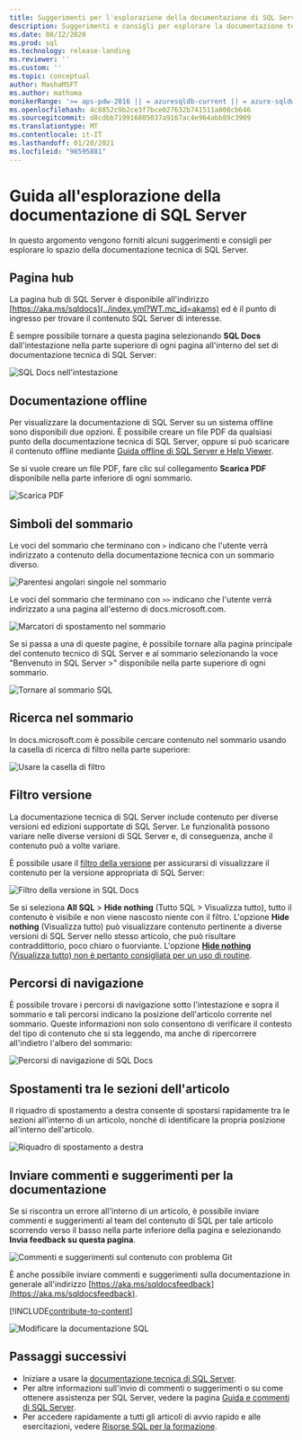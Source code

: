 ```yaml
---
title: Suggerimenti per l'esplorazione della documentazione di SQL Server
description: Suggerimenti e consigli per esplorare la documentazione tecnica di SQL Server. Vengono illustrati elementi come la pagina hub, il sommario e l'intestazione, nonché come usare i percorsi di navigazione e il filtro della versione.
ms.date: 08/12/2020
ms.prod: sql
ms.technology: release-landing
ms.reviewer: ''
ms.custom: ''
ms.topic: conceptual
author: MashaMSFT
ms.author: mathoma
monikerRange: '>= aps-pdw-2016 || = azuresqldb-current || = azure-sqldw-latest || >= sql-server-2016 || >= sql-server-linux-2017'
ms.openlocfilehash: 4c8852c9b2ce3f7bce027632b741511a008cb646
ms.sourcegitcommit: d8cdbb719916805037a9167ac4e964abb89c3909
ms.translationtype: MT
ms.contentlocale: it-IT
ms.lasthandoff: 01/20/2021
ms.locfileid: "98595881"
---
```

# <a name="sql-server-docs-navigation-guide"></a>Guida all'esplorazione della documentazione di SQL Server

In questo argomento vengono forniti alcuni suggerimenti e consigli per esplorare lo spazio della documentazione tecnica di SQL Server.  

## <a name="hub-page"></a>Pagina hub

La pagina hub di SQL Server è disponibile all'indirizzo [https://aka.ms/sqldocs](../index.yml?WT.mc_id=akams) ed è il punto di ingresso per trovare il contenuto SQL Server di interesse.

È sempre possibile tornare a questa pagina selezionando **SQL Docs** dall'intestazione nella parte superiore di ogni pagina all'interno del set di documentazione tecnica di SQL Server: 

![SQL Docs nell'intestazione](media/sql-server-docs-navigation-guide/sql-docs-in-header.png)

## <a name="offline-documentation"></a>Documentazione offline

Per visualizzare la documentazione di SQL Server su un sistema offline sono disponibili due opzioni. È possibile creare un file PDF da qualsiasi punto della documentazione tecnica di SQL Server, oppure si può scaricare il contenuto offline mediante [Guida offline di SQL Server e Help Viewer](./sql-server-offline-documentation.md). 

Se si vuole creare un file PDF, fare clic sul collegamento **Scarica PDF** disponibile nella parte inferiore di ogni sommario.


![Scarica PDF](media/sql-server-docs-navigation-guide/download-pdf.png)

## <a name="toc-symbols"></a>Simboli del sommario 

Le voci del sommario che terminano con `>` indicano che l'utente verrà indirizzato a contenuto della documentazione tecnica con un sommario diverso. 

![Parentesi angolari singole nel sommario](media/sql-server-docs-navigation-guide/single-carrots-in-sql-docs-toc.png)

Le voci del sommario che terminano con `>>` indicano che l'utente verrà indirizzato a una pagina all'esterno di docs.microsoft.com. 

![Marcatori di spostamento nel sommario](media/sql-server-docs-navigation-guide/double-carrots-in-sql-docs-toc.png)

Se si passa a una di queste pagine, è possibile tornare alla pagina principale del contenuto tecnico di SQL Server e al sommario selezionando la voce "Benvenuto in SQL Server >" disponibile nella parte superiore di ogni sommario. 

![Tornare al sommario SQL](media/sql-server-docs-navigation-guide/navigate-back-to-sql-toc.png)

## <a name="toc-search"></a>Ricerca nel sommario 
In docs.microsoft.com è possibile cercare contenuto nel sommario usando la casella di ricerca di filtro nella parte superiore: 

![Usare la casella di filtro](media/sql-server-docs-navigation-guide/sql-docs-toc-filter.gif)

## <a name="version-filter"></a>Filtro versione
La documentazione tecnica di SQL Server include contenuto per diverse versioni ed edizioni supportate di SQL Server. Le funzionalità possono variare nelle diverse versioni di SQL Server e, di conseguenza, anche il contenuto può a volte variare. 

È possibile usare il [filtro della versione](versioning-system-monikers-ui-sql-server.md) per assicurarsi di visualizzare il contenuto per la versione appropriata di SQL Server: 

![Filtro della versione in SQL Docs](media/sql-server-docs-navigation-guide/sql-docs-version-filter.gif)

Se si seleziona **All SQL** \> **Hide nothing** (Tutto SQL > Visualizza tutto), tutto il contenuto è visibile e non viene nascosto niente con il filtro. L'opzione **Hide nothing** (Visualizza tutto) può visualizzare contenuto pertinente a diverse versioni di SQL Server nello stesso articolo, che può risultare contraddittorio, poco chiaro o fuorviante. L'opzione [**Hide nothing** (Visualizza tutto) non è pertanto consigliata per un uso di routine](versioning-system-monikers-ui-sql-server.md#anchor-allsql-hidenothing). 

## <a name="breadcrumbs"></a>Percorsi di navigazione

È possibile trovare i percorsi di navigazione sotto l'intestazione e sopra il sommario e tali percorsi indicano la posizione dell'articolo corrente nel sommario.  Queste informazioni non solo consentono di verificare il contesto del tipo di contenuto che si sta leggendo, ma anche di ripercorrere all'indietro l'albero del sommario:

![Percorsi di navigazione di SQL Docs](media/sql-server-docs-navigation-guide/sql-docs-bread-crumbs.gif)

## <a name="article-section-navigation"></a>Spostamenti tra le sezioni dell'articolo

Il riquadro di spostamento a destra consente di spostarsi rapidamente tra le sezioni all'interno di un articolo, nonché di identificare la propria posizione all'interno dell'articolo.  

![Riquadro di spostamento a destra](media/sql-server-docs-navigation-guide/sql-docs-right-hand-navigation.gif)


## <a name="submit-docs-feedback"></a>Inviare commenti e suggerimenti per la documentazione

Se si riscontra un errore all'interno di un articolo, è possibile inviare commenti e suggerimenti al team del contenuto di SQL per tale articolo scorrendo verso il basso nella parte inferiore della pagina e selezionando **Invia feedback su questa pagina**.

![Commenti e suggerimenti sul contenuto con problema Git](media/sql-server-get-help/git-issues.png)

È anche possibile inviare commenti e suggerimenti sulla documentazione in generale all'indirizzo [https://aka.ms/sqldocsfeedback](https://aka.ms/sqldocsfeedback). 

[!INCLUDE[contribute-to-content](../includes/paragraph-content/contribute-to-content.md)]

![Modificare la documentazione SQL](media/sql-server-docs-navigation-guide/edit-sql-docs.gif)

## <a name="next-steps"></a>Passaggi successivi

- Iniziare a usare la [documentazione tecnica di SQL Server](index.yml).
- Per altre informazioni sull'invio di commenti o suggerimenti o su come ottenere assistenza per SQL Server, vedere la pagina [Guida e commenti di SQL Server](sql-server-get-help.md). 
- Per accedere rapidamente a tutti gli articoli di avvio rapido e alle esercitazioni, vedere [Risorse SQL per la formazione](../sql-server/educational-sql-resources.yml).
